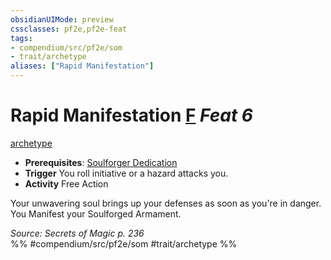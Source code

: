 ```yaml
---
obsidianUIMode: preview
cssclasses: pf2e,pf2e-feat
tags:
- compendium/src/pf2e/som
- trait/archetype
aliases: ["Rapid Manifestation"]
---
```

# Rapid Manifestation  [F](rules/core-rulebook/chapter-9-playing-the-game.md#Actions "Free Action") *Feat 6*  
[archetype](rules/traits/archetype.md "Archetype Feat Trait")  

- **Prerequisites**: [Soulforger Dedication](compendium/feats/soulforger-dedication-som.md)
- **Trigger** You roll initiative or a hazard attacks you.
- **Activity** Free Action

Your unwavering soul brings up your defenses as soon as you're in danger. You Manifest your Soulforged Armament.

*Source: Secrets of Magic p. 236*  
%% #compendium/src/pf2e/som #trait/archetype %%